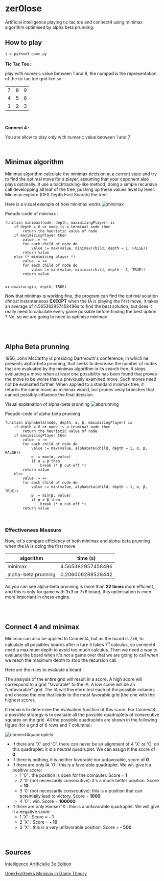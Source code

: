 # zer0lose

Artificial intelligence playing tic tac toe and connect4 using minimax algorithm optimised by alpha beta prunning.

## How to play
`
$ > python3 game.py
`
<br><br>
**Tic Tac Toe :**

play with numeric value between 1 and 9, the numpad is the representation of the tic tac toe grid like so

|     |     |   |
| ------------- |-------------| -----|
| 7 | 8 | 9 |
| 4 | 5 | 6 |
| 1 | 2 | 3 |

<br>

**Connect 4 :**

You are allow to play only with numeric value between 1 and 7

<br>

## Minimax algorithm

Minimax algorithm calculate the minimax decision at a current state and try to find the optimal move for a player, assuming that your opponent also plays optimally.
It use a backtracking-like method, doing a simple recursive call developping all leaf of the tree, pushing up these values level by level. Minimax explore (DFS Depth First Search) the tree.

Here is a visual exemple of how minimax works
![minimax](https://github.com/aureliensimon/zer0lose/blob/master/img/ZXEdz.png)

Pseudo-code of minimax :

```
function minimax(node, depth, maximizingPlayer) is
    if depth = 0 or node is a terminal node then
        return the heuristic value of node
    if maximizingPlayer then
        value := −∞
        for each child of node do
            value := max(value, minimax(child, depth − 1, FALSE))
        return value
    else (* minimizing player *)
        value := +∞
        for each child of node do
            value := min(value, minimax(child, depth − 1, TRUE))
        return value
        

minimax(origin, depth, TRUE)
```

Now that minimax is working fine, the program can find the optimal solution *almost* instantaneous **EXECPT** when the IA is playing the first move, it takes an average of 4.565382957458496s to find the best solution, but does it really need to calculate every game possible before finding the best option ? No, so we are going to need to optimise minimax

<br><br>
## Alpha Beta prunning
1956, John McCarthy is presiding Dartmouth's conference, in which he presents alpha-beta prunning, that seeks to decrease the number of nodes that are evaluated by the minimax algorithm in its search tree. It stops evaluating a move when at least one possibility has been found that proves the move to be worse than a previously examined move. Such moves need not be evaluated further. When applied to a standard minimax tree, it returns the same move as minimax would, but prunes away branches that cannot possibly influence the final decision.

Visual explanation of alpha-beta prunning
![abprunning](https://github.com/aureliensimon/zer0lose/blob/master/img/abprunning.png)

Pseudo-code of alpha-beta prunning

```
function alphabeta(node, depth, α, β, maximizingPlayer) is
    if depth = 0 or node is a terminal node then
        return the heuristic value of node
    if maximizingPlayer then
        value := −∞
        for each child of node do
            value := max(value, alphabeta(child, depth − 1, α, β, FALSE))
            α := max(α, value)
            if α ≥ β then
                break (* β cut-off *)
        return value
    else
        value := +∞
        for each child of node do
            value := min(value, alphabeta(child, depth − 1, α, β, TRUE))
            β := min(β, value)
            if α ≥ β then
                break (* α cut-off *)
        return value
```

<br>

### Effectiveness Measure

Now, let's compare efficiency of both minimax and alpha-beta prunning when the IA is doing the first move

| algorithm        | time (s)           |
| ----------- |:----------:|
| minimax     | 4.565382957458496 |
| alpha-beta prunning      | 0.206006288528442      |

As you can see alpha-beta prunning is more than **22 times** more efficient, and this is only for game with 3x3 or 7x6 board, this optimisation is even more important in chess engine.

<br><br>

## Connect 4 and minimax

Minimax can also be applied to Connect4, but as the board is 7x6, to calculate all possibles boards after *n* turn it takes 7<sup>*n*</sup> calculus, so connect4 need a maximum depth to avoid too much calculus.
Then we need a way to evaluate the board when it's not a game over that we are going to call when we reach the maximum depth to stop the recursion call.

Here are the rules to evaluate a board :

The analysis of the entire grid will result in a score. A high score will correspond to a grid "favorable" to the IA. A low score will be an "unfavorable" grid. The IA will therefore test each of the possible columns and choose the one that leads to the most favorable grid (the one with the highest score).

It remains to determine the evaluation function of this score. For Connect4, a possible strategy is to evaluate all the possible quadruplets of consecutive squares on the grid. All the possible quadruplets are shown in the following figure (for a grid of 6 rows and 7 columns):

![connect4quadruplets](https://github.com/aureliensimon/zer0lose/blob/master/img/connect4q.png)

* If there are 'X' and 'O', there can never be an alignment of 4 'X' or 'O' on this quadruplet: it is a neutral quadruplet. We can assign it the score of **0**.
* If there is nothing, it is neither favorable nor unfavorable, score of **0**
* If there are only IA 'O': this is a favorable quadruplet. We will give it a positive score:
    * 1 '0' : the position is open for the computer. Score = **1**
    * 2 '0' (not necessarily consecutive): it's a much better position. Score = **10**
    * 3 '0' (not necessarily consecutive): this is a position that can potentially lead to victory. Score = **1000**
    * 4 '0' : win. Score = **100000**.
* If there are only Human 'X': this is a unfavorable quadruplet. We will give it a negative score:
    * 1 'X' : Score = **- 1**
    * 2 'X' : Score = **- 10**
    * 3 'X' : this is a very unfavorable position. Score = **- 500**

<br>

## Sources

[Intelligence Artificielle 3e Edition](https://books.google.fr/books?id=DWTlFWSGxJMC&printsec=frontcover&hl=fr&sa=X&ved=0ahUKEwinvNLxm8roAhUMtRoKHV6MCFcQ6AEIKDAA#v=onepage&q&f=false)

[GeekForGeeks Minimax in Game Theory](https://www.geeksforgeeks.org/minimax-algorithm-in-game-theory-set-1-introduction/)
